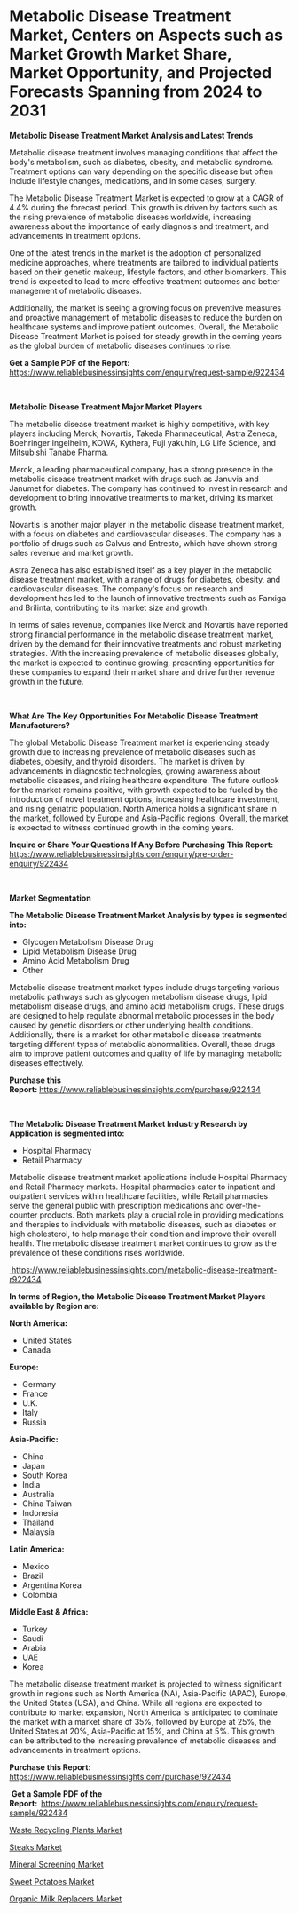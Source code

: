 <p><h1>Metabolic Disease Treatment Market, Centers on Aspects such as Market Growth Market Share, Market Opportunity, and Projected Forecasts Spanning from 2024 to 2031</h1></p><p><strong>Metabolic Disease Treatment Market Analysis and Latest Trends</strong></p>
<p><p>Metabolic disease treatment involves managing conditions that affect the body's metabolism, such as diabetes, obesity, and metabolic syndrome. Treatment options can vary depending on the specific disease but often include lifestyle changes, medications, and in some cases, surgery.</p><p>The Metabolic Disease Treatment Market is expected to grow at a CAGR of 4.4% during the forecast period. This growth is driven by factors such as the rising prevalence of metabolic diseases worldwide, increasing awareness about the importance of early diagnosis and treatment, and advancements in treatment options.</p><p>One of the latest trends in the market is the adoption of personalized medicine approaches, where treatments are tailored to individual patients based on their genetic makeup, lifestyle factors, and other biomarkers. This trend is expected to lead to more effective treatment outcomes and better management of metabolic diseases.</p><p>Additionally, the market is seeing a growing focus on preventive measures and proactive management of metabolic diseases to reduce the burden on healthcare systems and improve patient outcomes. Overall, the Metabolic Disease Treatment Market is poised for steady growth in the coming years as the global burden of metabolic diseases continues to rise.</p></p>
<p><strong>Get a Sample PDF of the Report:&nbsp;</strong> <a href="https://www.reliablebusinessinsights.com/enquiry/request-sample/922434">https://www.reliablebusinessinsights.com/enquiry/request-sample/922434</a></p>
<p>&nbsp;</p>
<p><strong>Metabolic Disease Treatment Major Market Players</strong></p>
<p><p>The metabolic disease treatment market is highly competitive, with key players including Merck, Novartis, Takeda Pharmaceutical, Astra Zeneca, Boehringer Ingelheim, KOWA, Kythera, Fuji yakuhin, LG Life Science, and Mitsubishi Tanabe Pharma.</p><p>Merck, a leading pharmaceutical company, has a strong presence in the metabolic disease treatment market with drugs such as Januvia and Janumet for diabetes. The company has continued to invest in research and development to bring innovative treatments to market, driving its market growth.</p><p>Novartis is another major player in the metabolic disease treatment market, with a focus on diabetes and cardiovascular diseases. The company has a portfolio of drugs such as Galvus and Entresto, which have shown strong sales revenue and market growth.</p><p>Astra Zeneca has also established itself as a key player in the metabolic disease treatment market, with a range of drugs for diabetes, obesity, and cardiovascular diseases. The company's focus on research and development has led to the launch of innovative treatments such as Farxiga and Brilinta, contributing to its market size and growth.</p><p>In terms of sales revenue, companies like Merck and Novartis have reported strong financial performance in the metabolic disease treatment market, driven by the demand for their innovative treatments and robust marketing strategies. With the increasing prevalence of metabolic diseases globally, the market is expected to continue growing, presenting opportunities for these companies to expand their market share and drive further revenue growth in the future.</p></p>
<p>&nbsp;</p>
<p><strong>What Are The Key Opportunities For Metabolic Disease Treatment Manufacturers?</strong></p>
<p><p>The global Metabolic Disease Treatment market is experiencing steady growth due to increasing prevalence of metabolic diseases such as diabetes, obesity, and thyroid disorders. The market is driven by advancements in diagnostic technologies, growing awareness about metabolic diseases, and rising healthcare expenditure. The future outlook for the market remains positive, with growth expected to be fueled by the introduction of novel treatment options, increasing healthcare investment, and rising geriatric population. North America holds a significant share in the market, followed by Europe and Asia-Pacific regions. Overall, the market is expected to witness continued growth in the coming years.</p></p>
<p><strong>Inquire or Share Your Questions If Any Before Purchasing This Report:</strong> <a href="https://www.reliablebusinessinsights.com/enquiry/pre-order-enquiry/922434">https://www.reliablebusinessinsights.com/enquiry/pre-order-enquiry/922434</a></p>
<p>&nbsp;</p>
<p><strong>Market Segmentation</strong></p>
<p><strong>The Metabolic Disease Treatment Market Analysis by types is segmented into:</strong></p>
<p><ul><li>Glycogen Metabolism Disease Drug</li><li>Lipid Metabolism Disease Drug</li><li>Amino Acid Metabolism Drug</li><li>Other</li></ul></p>
<p><p>Metabolic disease treatment market types include drugs targeting various metabolic pathways such as glycogen metabolism disease drugs, lipid metabolism disease drugs, and amino acid metabolism drugs. These drugs are designed to help regulate abnormal metabolic processes in the body caused by genetic disorders or other underlying health conditions. Additionally, there is a market for other metabolic disease treatments targeting different types of metabolic abnormalities. Overall, these drugs aim to improve patient outcomes and quality of life by managing metabolic diseases effectively.</p></p>
<p><strong>Purchase this Report:&nbsp;</strong><a href="https://www.reliablebusinessinsights.com/purchase/922434">https://www.reliablebusinessinsights.com/purchase/922434</a></p>
<p>&nbsp;</p>
<p><strong>The Metabolic Disease Treatment Market Industry Research by Application is segmented into:</strong></p>
<p><ul><li>Hospital Pharmacy</li><li>Retail Pharmacy</li></ul></p>
<p><p>Metabolic disease treatment market applications include Hospital Pharmacy and Retail Pharmacy markets. Hospital pharmacies cater to inpatient and outpatient services within healthcare facilities, while Retail pharmacies serve the general public with prescription medications and over-the-counter products. Both markets play a crucial role in providing medications and therapies to individuals with metabolic diseases, such as diabetes or high cholesterol, to help manage their condition and improve their overall health. The metabolic disease treatment market continues to grow as the prevalence of these conditions rises worldwide.</p></p>
<p><a href="https://www.reliablebusinessinsights.com/metabolic-disease-treatment-r922434">&nbsp;https://www.reliablebusinessinsights.com/metabolic-disease-treatment-r922434</a></p>
<p><strong>In terms of Region, the Metabolic Disease Treatment Market Players available by Region are:</strong></p>
<p>
    <p> <strong> North America: </strong>
        <ul>
            <li>United States</li>
            <li>Canada</li>
        </ul>
        </p> 
    <p> <strong> Europe: </strong>
        <ul>
            <li>Germany</li>
            <li>France</li>
            <li>U.K.</li>
            <li>Italy</li>
            <li>Russia</li>
        </ul>
        </p> 
    <p> <strong> Asia-Pacific: </strong>
        <ul>
            <li>China</li>
            <li>Japan</li>
            <li>South Korea</li>
            <li>India</li>
            <li>Australia</li>
            <li>China Taiwan</li>
            <li>Indonesia</li>
            <li>Thailand</li>
            <li>Malaysia</li>
        </ul>
        </p> 
    <p> <strong> Latin America: </strong>
        <ul>
            <li>Mexico</li>
            <li>Brazil</li>
            <li>Argentina Korea</li>
            <li>Colombia</li>
        </ul>
        </p> 
    <p> <strong> Middle East & Africa: </strong>
        <ul>
            <li>Turkey</li>
            <li>Saudi</li>
            <li>Arabia</li>
            <li>UAE</li>
            <li>Korea</li>
        </ul>
    </p>
    </p>
<p><p>The metabolic disease treatment market is projected to witness significant growth in regions such as North America (NA), Asia-Pacific (APAC), Europe, the United States (USA), and China. While all regions are expected to contribute to market expansion, North America is anticipated to dominate the market with a market share of 35%, followed by Europe at 25%, the United States at 20%, Asia-Pacific at 15%, and China at 5%. This growth can be attributed to the increasing prevalence of metabolic diseases and advancements in treatment options.</p></p>
<p><strong>Purchase this Report: </strong><a href="https://www.reliablebusinessinsights.com/purchase/922434">https://www.reliablebusinessinsights.com/purchase/922434</a></p>
<p>&nbsp;<strong>Get a Sample PDF of the Report:&nbsp;&nbsp;</strong><a href="https://www.reliablebusinessinsights.com/enquiry/request-sample/922434">https://www.reliablebusinessinsights.com/enquiry/request-sample/922434</a></p>
<p><strong></strong></p>
<p><p><a href="https://github.com/Krdamani25/Market-Research-Report-List-1/blob/main/waste-recycling-plants-market.md">Waste Recycling Plants Market</a></p><p><a href="https://medium.com/@polesdua.1/steaks-market-size-is-growing-at-cagr-of-14-3-a4652b1a7031">Steaks Market</a></p><p><a href="https://github.com/lizaRempel/Market-Research-Report-List-1/blob/main/mineral-screening-market.md">Mineral Screening Market</a></p><p><a href="https://medium.com/@rontaybrewer02024/sweet-potatoes-market-forecast-global-market-trends-and-analysis-from-2024-to-2031-covered-in-146-5aca8966ae72">Sweet Potatoes Market</a></p><p><a href="https://medium.com/@hakielkafi_83796/an-in-depth-analysis-of-the-global-organic-milk-replacers-market-scope-and-its-rapid-growing-12-8-dd7649bba6b0">Organic Milk Replacers Market</a></p></p>